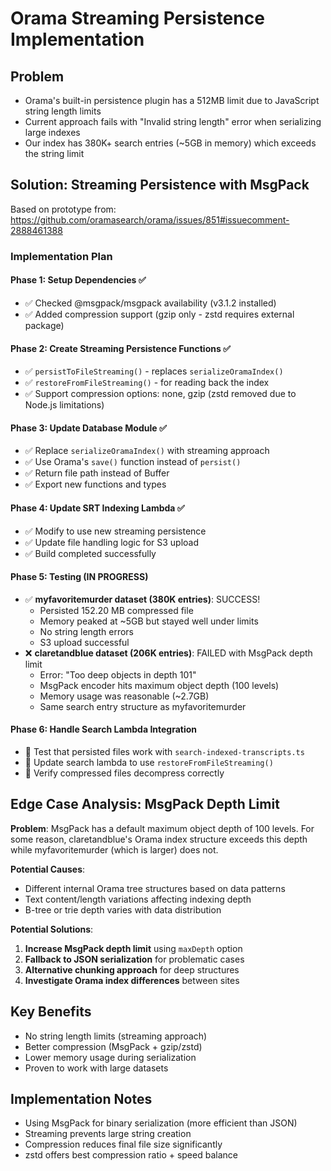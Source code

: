# Orama Streaming Persistence Implementation

## Problem
- Orama's built-in persistence plugin has a 512MB limit due to JavaScript string length limits
- Current approach fails with "Invalid string length" error when serializing large indexes
- Our index has 380K+ search entries (~5GB in memory) which exceeds the string limit

## Solution: Streaming Persistence with MsgPack
Based on prototype from: https://github.com/oramasearch/orama/issues/851#issuecomment-2888461388

### Implementation Plan

#### Phase 1: Setup Dependencies ✅
- ✅ Checked @msgpack/msgpack availability (v3.1.2 installed)
- ✅ Added compression support (gzip only - zstd requires external package)

#### Phase 2: Create Streaming Persistence Functions ✅
- ✅ `persistToFileStreaming()` - replaces `serializeOramaIndex()`
- ✅ `restoreFromFileStreaming()` - for reading back the index
- ✅ Support compression options: none, gzip (zstd removed due to Node.js limitations)

#### Phase 3: Update Database Module ✅
- ✅ Replace `serializeOramaIndex()` with streaming approach
- ✅ Use Orama's `save()` function instead of `persist()`
- ✅ Return file path instead of Buffer
- ✅ Export new functions and types

#### Phase 4: Update SRT Indexing Lambda ✅
- ✅ Modify to use new streaming persistence
- ✅ Update file handling logic for S3 upload
- ✅ Build completed successfully

#### Phase 5: Testing (IN PROGRESS)
- ✅ **myfavoritemurder dataset (380K entries)**: SUCCESS! 
  - Persisted 152.20 MB compressed file
  - Memory peaked at ~5GB but stayed well under limits
  - No string length errors
  - S3 upload successful
- ❌ **claretandblue dataset (206K entries)**: FAILED with MsgPack depth limit
  - Error: "Too deep objects in depth 101"
  - MsgPack encoder hits maximum object depth (100 levels)
  - Memory usage was reasonable (~2.7GB)
  - Same search entry structure as myfavoritemurder

#### Phase 6: Handle Search Lambda Integration
- 🔄 Test that persisted files work with `search-indexed-transcripts.ts`
- 🔄 Update search lambda to use `restoreFromFileStreaming()`
- 🔄 Verify compressed files decompress correctly

## Edge Case Analysis: MsgPack Depth Limit

**Problem**: MsgPack has a default maximum object depth of 100 levels. For some reason, claretandblue's Orama index structure exceeds this depth while myfavoritemurder (which is larger) does not.

**Potential Causes**:
- Different internal Orama tree structures based on data patterns
- Text content/length variations affecting indexing depth  
- B-tree or trie depth varies with data distribution

**Potential Solutions**:
1. **Increase MsgPack depth limit** using `maxDepth` option
2. **Fallback to JSON serialization** for problematic cases
3. **Alternative chunking approach** for deep structures
4. **Investigate Orama index differences** between sites

## Key Benefits
- No string length limits (streaming approach)
- Better compression (MsgPack + gzip/zstd)
- Lower memory usage during serialization
- Proven to work with large datasets

## Implementation Notes
- Using MsgPack for binary serialization (more efficient than JSON)
- Streaming prevents large string creation
- Compression reduces final file size significantly
- zstd offers best compression ratio + speed balance